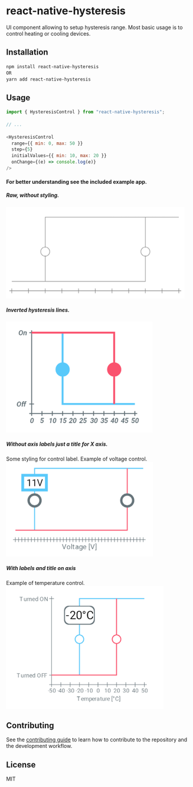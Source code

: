 # react-native-hysteresis

UI component allowing to setup hysteresis range.
Most basic usage is to control heating or cooling devices.

## Installation

```sh
npm install react-native-hysteresis
OR
yarn add react-native-hysteresis
```

## Usage

```js
import { HysteresisControl } from "react-native-hysteresis";

// ...

<HysteresisControl
  range={{ min: 0, max: 50 }}
  step={5}
  initialValues={{ min: 10, max: 20 }}
  onChange={(e) => console.log(e)}
/>

```
#### For better understanding see the included example app.

##### Raw, without styling.
![Alt text](assets/image.png)
##### Inverted hysteresis lines.
![Alt text](assets/image-1.png)
##### Without axis labels just a title for X axis.
Some styling for control label. Example of voltage control.
![Alt text](assets/image-2.png)
##### With labels and title on axis
Example of temperature control.
![Alt text](assets/image-3.png)

## Contributing

See the [contributing guide](CONTRIBUTING.md) to learn how to contribute to the repository and the development workflow.

## License

MIT

